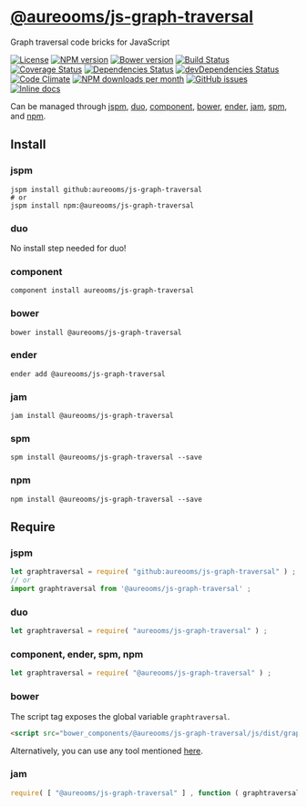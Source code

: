 [@aureooms/js-graph-traversal](https://aureooms.github.io/js-graph-traversal)
==

Graph traversal code bricks for JavaScript

[![License](https://img.shields.io/github/license/aureooms/js-graph-traversal.svg?style=flat)](https://raw.githubusercontent.com/aureooms/js-graph-traversal/master/LICENSE)
[![NPM version](https://img.shields.io/npm/v/@aureooms/js-graph-traversal.svg?style=flat)](https://www.npmjs.org/package/@aureooms/js-graph-traversal)
[![Bower version](https://img.shields.io/bower/v/@aureooms/js-graph-traversal.svg?style=flat)](http://bower.io/search/?q=@aureooms/js-graph-traversal)
[![Build Status](https://img.shields.io/travis/aureooms/js-graph-traversal.svg?style=flat)](https://travis-ci.org/aureooms/js-graph-traversal)
[![Coverage Status](https://img.shields.io/coveralls/aureooms/js-graph-traversal.svg?style=flat)](https://coveralls.io/r/aureooms/js-graph-traversal)
[![Dependencies Status](https://img.shields.io/david/aureooms/js-graph-traversal.svg?style=flat)](https://david-dm.org/aureooms/js-graph-traversal#info=dependencies)
[![devDependencies Status](https://img.shields.io/david/dev/aureooms/js-graph-traversal.svg?style=flat)](https://david-dm.org/aureooms/js-graph-traversal#info=devDependencies)
[![Code Climate](https://img.shields.io/codeclimate/github/aureooms/js-graph-traversal.svg?style=flat)](https://codeclimate.com/github/aureooms/js-graph-traversal)
[![NPM downloads per month](https://img.shields.io/npm/dm/@aureooms/js-graph-traversal.svg?style=flat)](https://www.npmjs.org/package/@aureooms/js-graph-traversal)
[![GitHub issues](https://img.shields.io/github/issues/aureooms/js-graph-traversal.svg?style=flat)](https://github.com/aureooms/js-graph-traversal/issues)
[![Inline docs](http://inch-ci.org/github/aureooms/js-graph-traversal.svg?branch=master&style=shields)](http://inch-ci.org/github/aureooms/js-graph-traversal)

Can be managed through [jspm](https://github.com/jspm/jspm-cli),
[duo](https://github.com/duojs/duo),
[component](https://github.com/componentjs/component),
[bower](https://github.com/bower/bower),
[ender](https://github.com/ender-js/Ender),
[jam](https://github.com/caolan/jam),
[spm](https://github.com/spmjs/spm),
and [npm](https://github.com/npm/npm).

## Install

### jspm
```terminal
jspm install github:aureooms/js-graph-traversal
# or
jspm install npm:@aureooms/js-graph-traversal
```
### duo
No install step needed for duo!

### component
```terminal
component install aureooms/js-graph-traversal
```

### bower
```terminal
bower install @aureooms/js-graph-traversal
```

### ender
```terminal
ender add @aureooms/js-graph-traversal
```

### jam
```terminal
jam install @aureooms/js-graph-traversal
```

### spm
```terminal
spm install @aureooms/js-graph-traversal --save
```

### npm
```terminal
npm install @aureooms/js-graph-traversal --save
```

## Require
### jspm
```js
let graphtraversal = require( "github:aureooms/js-graph-traversal" ) ;
// or
import graphtraversal from '@aureooms/js-graph-traversal' ;
```
### duo
```js
let graphtraversal = require( "aureooms/js-graph-traversal" ) ;
```

### component, ender, spm, npm
```js
let graphtraversal = require( "@aureooms/js-graph-traversal" ) ;
```

### bower
The script tag exposes the global variable `graphtraversal`.
```html
<script src="bower_components/@aureooms/js-graph-traversal/js/dist/graph-traversal.min.js"></script>
```
Alternatively, you can use any tool mentioned [here](http://bower.io/docs/tools/).

### jam
```js
require( [ "@aureooms/js-graph-traversal" ] , function ( graphtraversal ) { ... } ) ;
```